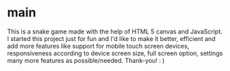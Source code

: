 # main
This is a snake game made with the help of HTML 5 canvas and JavaScript. I started this project just for fun and I'd like to make it better, efficient and add more features like support for mobile touch screen devices, responsiveness according to device screen size, full screen option, settings many more features as possible/needed. Thank-you!  : )
